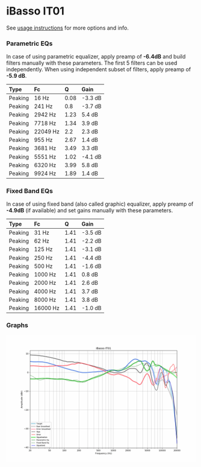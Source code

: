 # iBasso IT01
See [usage instructions](https://github.com/jaakkopasanen/AutoEq#usage) for more options and info.

### Parametric EQs
In case of using parametric equalizer, apply preamp of **-6.4dB** and build filters manually
with these parameters. The first 5 filters can be used independently.
When using independent subset of filters, apply preamp of **-5.9 dB**.

| Type    | Fc       |    Q | Gain    |
|:--------|:---------|:-----|:--------|
| Peaking | 16 Hz    | 0.08 | -3.3 dB |
| Peaking | 241 Hz   | 0.8  | -3.7 dB |
| Peaking | 2942 Hz  | 1.23 | 5.4 dB  |
| Peaking | 7718 Hz  | 1.34 | 3.9 dB  |
| Peaking | 22049 Hz | 2.2  | 2.3 dB  |
| Peaking | 955 Hz   | 2.67 | 1.4 dB  |
| Peaking | 3681 Hz  | 3.49 | 3.3 dB  |
| Peaking | 5551 Hz  | 1.02 | -4.1 dB |
| Peaking | 6320 Hz  | 3.99 | 5.8 dB  |
| Peaking | 9924 Hz  | 1.89 | 1.4 dB  |

### Fixed Band EQs
In case of using fixed band (also called graphic) equalizer, apply preamp of **-4.9dB**
(if available) and set gains manually with these parameters.

| Type    | Fc       |    Q | Gain    |
|:--------|:---------|:-----|:--------|
| Peaking | 31 Hz    | 1.41 | -3.5 dB |
| Peaking | 62 Hz    | 1.41 | -2.2 dB |
| Peaking | 125 Hz   | 1.41 | -3.1 dB |
| Peaking | 250 Hz   | 1.41 | -4.4 dB |
| Peaking | 500 Hz   | 1.41 | -1.6 dB |
| Peaking | 1000 Hz  | 1.41 | 0.8 dB  |
| Peaking | 2000 Hz  | 1.41 | 2.6 dB  |
| Peaking | 4000 Hz  | 1.41 | 3.7 dB  |
| Peaking | 8000 Hz  | 1.41 | 3.8 dB  |
| Peaking | 16000 Hz | 1.41 | -1.0 dB |

### Graphs
![](./iBasso%20IT01.png)